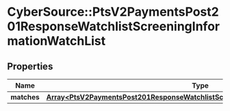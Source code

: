 # CyberSource::PtsV2PaymentsPost201ResponseWatchlistScreeningInformationWatchList

## Properties
Name | Type | Description | Notes
------------ | ------------- | ------------- | -------------
**matches** | [**Array&lt;PtsV2PaymentsPost201ResponseWatchlistScreeningInformationWatchListMatches&gt;**](PtsV2PaymentsPost201ResponseWatchlistScreeningInformationWatchListMatches.md) |  | [optional] 


